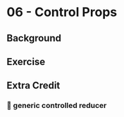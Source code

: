 # 06 - Control Props

## Background

## Exercise

## Extra Credit

### 💯 generic controlled reducer
